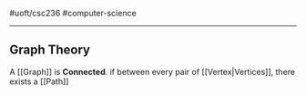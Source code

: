 #uoft/csc236 
#computer-science 

---

## Graph Theory

A [[Graph]] is **Connected**. if between every pair of [[Vertex|Vertices]], there exists a [[Path]]